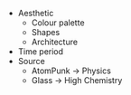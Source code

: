 - Aesthetic
	- Colour palette
	- Shapes
	- Architecture
- Time period
- Source
	- AtomPunk -> Physics
	- Glass -> High Chemistry